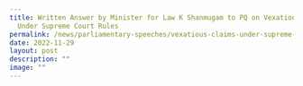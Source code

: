 ```yaml
---
title: Written Answer by Minister for Law K Shanmugam to PQ on Vexatious Claims
  Under Supreme Court Rules
permalink: /news/parliamentary-speeches/vexatious-claims-under-supreme-court-rules-2021/
date: 2022-11-29
layout: post
description: ""
image: ""
---
```

